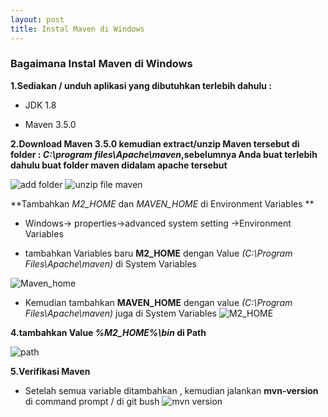 ```yaml
---
layout: post
title: Instal Maven di Windows
---
```


### Bagaimana Instal Maven di Windows
**1.Sediakan / unduh aplikasi yang dibutuhkan terlebih dahulu :**

* JDK 1.8

* Maven 3.5.0

**2.Download Maven 3.5.0 kemudian extract/unzip Maven tersebut di folder : *C:\program files\Apache\maven*,sebelumnya Anda buat terlebih 
dahulu buat folder maven didalam apache tersebut**

![add folder](http://res.cloudinary.com/deshqivuj/image/upload/v1493634481/maven-eclipse/2017-05-01_17-17-32.png)
![unzip file maven](http://res.cloudinary.com/deshqivuj/image/upload/v1493634491/maven-eclipse/2017-05-01_17-17-59.png)

**Tambahkan *M2_HOME* dan *MAVEN_HOME* di Environment Variables **

  * Windows-> properties->advanced system setting ->Environment Variables 
  
  * tambahkan Variables baru **M2_HOME** dengan Value *(C:\Program Files\Apache\maven)* di System Variables
  
  ![Maven_home](http://res.cloudinary.com/deshqivuj/image/upload/v1493635257/maven-eclipse/2017-05-01_17-35-01.png)
  
  * Kemudian tambahkan **MAVEN_HOME** dengan value *(C:\Program Files\Apache\maven)* juga di System Variables
  ![M2_HOME](http://res.cloudinary.com/deshqivuj/image/upload/v1493635254/maven-eclipse/2017-05-01_17-33-05.png)
 
**4.tambahkan Value *%M2_HOME%\bin* di Path**

![path](http://res.cloudinary.com/deshqivuj/image/upload/v1493635259/maven-eclipse/2017-05-01_17-37-21.png)

**5.Verifikasi Maven**

  * Setelah semua variable ditambahkan , kemudian jalankan **mvn-version** di command prompt / di git bush
![mvn version](http://res.cloudinary.com/deshqivuj/image/upload/v1493636465/maven-eclipse/2017-05-01_17-59-03.png)
